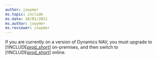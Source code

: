 ```yaml
---
author: jswymer
ms.topic: include
ms.date: 10/01/2021
ms.author: jswymer
ms.reviewer: jswymer
---
```

If you are currently on a version of Dynamics NAV, you must upgrade to [!INCLUDE[prod_short](prod_short.md)] on-premises, and then switch to [!INCLUDE[prod_short](prod_short.md)] online. <!--For more information, see [Upgrading from Dynamics NAV to Business Central online](../administration/migrate-nav.md).-->